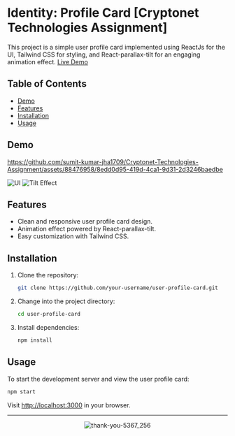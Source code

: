 # Identity: Profile Card [Cryptonet Technologies Assignment]

This project is a simple user profile card implemented using ReactJs for the UI, Tailwind CSS for styling, and React-parallax-tilt for an engaging animation effect.
[Live Demo](https://sumit-userprofile.netlify.app/)

## Table of Contents

- [Demo](#demo)
- [Features](#features)
- [Installation](#installation)
- [Usage](#usage)

## Demo

https://github.com/sumit-kumar-jha1709/Cryptonet-Technologies-Assignment/assets/88476958/8edd0d95-419d-4ca1-9d31-2d3246baedbe

![UI](https://github.com/sumit-kumar-jha1709/Cryptonet-Technologies-Assignment/assets/88476958/6194f776-94bc-4d6a-8e68-ef61add184e0)
![Tilt Effect](https://github.com/sumit-kumar-jha1709/Cryptonet-Technologies-Assignment/assets/88476958/116590ea-0693-4fe1-a901-decc0a46163d)

## Features

- Clean and responsive user profile card design.
- Animation effect powered by React-parallax-tilt.
- Easy customization with Tailwind CSS.

## Installation

1. Clone the repository:

   ```bash
   git clone https://github.com/your-username/user-profile-card.git
   ```

2. Change into the project directory:

   ```bash
   cd user-profile-card
   ```

3. Install dependencies:

   ```bash
   npm install
   ```

## Usage

To start the development server and view the user profile card:

```bash
npm start
```

Visit [http://localhost:3000](http://localhost:3000) in your browser.

---
<div align="center">
  
![thank-you-5367_256](https://github.com/sumit-kumar-jha1709/ATSInsightPro/assets/88476958/c6600d6c-720d-4659-9288-995e1a7042d8)
</div>

